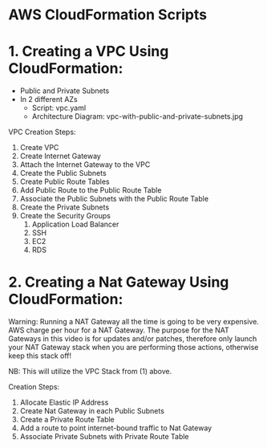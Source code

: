 # AWS CloudFormation Scripts

# 1. Creating a VPC Using CloudFormation:

- Public and Private Subnets
- In 2 different AZs
  - Script: vpc.yaml
  - Architecture Diagram: vpc-with-public-and-private-subnets.jpg

VPC Creation Steps:

1. Create VPC
2. Create Internet Gateway
3. Attach the Internet Gateway to the VPC
4. Create the Public Subnets
5. Create Public Route Tables
6. Add Public Route to the Public Route Table
7. Associate the Public Subnets with the Public Route Table
8. Create the Private Subnets
9. Create the Security Groups
   1. Application Load Balancer
   2. SSH
   3. EC2
   4. RDS

# 2. Creating a Nat Gateway Using CloudFormation:

Warning:
Running a NAT Gateway all the time is going to be very expensive. AWS charge per hour for a NAT Gateway.
The purpose for the NAT Gateways in this video is for updates and/or patches, therefore only launch your NAT Gateway stack when you are performing those actions, otherwise keep this stack off!

NB: This will utilize the VPC Stack from (1) above.

Creation Steps:

1. Allocate Elastic IP Address
2. Create Nat Gateway in each Public Subnets
3. Create a Private Route Table
4. Add a route to point internet-bound traffic to Nat Gateway
5. Associate Private Subnets with Private Route Table
